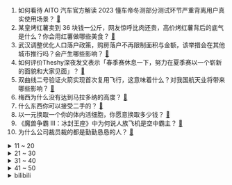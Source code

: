 1. 如何看待 AITO 汽车官方解读 2023 懂车帝冬测部分测试环节严重背离用户真实使用场景？ [:link:](https://www.zhihu.com/question/634273432)
2. 某皇烤红薯卖到 36 块钱一公斤，网友惊呼比肉还贵，高价烤红薯背后的底气是什么？你会用红薯做哪些美食？ [:link:](https://www.zhihu.com/question/634291611)
3. 武汉调整优化人口落户政策，购房落户不再限制面积与金额，该举措会在其他城市推行吗？会产生哪些影响？ [:link:](https://www.zhihu.com/question/634314154)
4. 如何评价Theshy深夜发文表示「春季赛休息一下，努力在夏季赛以一个崭新的面貌和大家见面」？ [:link:](https://www.zhihu.com/question/634397704)
5. 双曲线二号验证火箭实现首次复用飞行，这意味着什么？对我国航天业将带来哪些影响？ [:link:](https://www.zhihu.com/question/634255194)
6. 梅西为什么没有达到马拉多纳的高度？ [:link:](https://www.zhihu.com/question/504482223)
7. 什么东西你可以接受二手的？ [:link:](https://www.zhihu.com/question/385369212)
8. 以一元换取一个你的体内活细胞，你愿意换取多少钱？ [:link:](https://www.zhihu.com/question/634192218)
9. 《魔兽争霸 Ⅲ：冰封王座》中为何说人族飞机是空中霸主？ [:link:](https://www.zhihu.com/question/631267847)
10. 为什么公司裁员裁的都是勤勤恳恳的人？ [:link:](https://www.zhihu.com/question/634228736)
<details>
<summary>11 ~ 20</summary>

11. 如何理性看待部分外贸订单转移，国研中心赵福军称可产生贸易创造效应，倒逼形成新增长点，哪些信息值得关注？ [:link:](https://www.zhihu.com/question/634290039)
12. 「加沙男子遭脱衣羁押」等负面视频疯传，以军方承认以军士兵参与其中，这是一种羞辱吗？如何解读？ [:link:](https://www.zhihu.com/question/634289053)
13. 比特币突发跳水，日内大跌 4.44%，今年累计涨幅已超过 145%，比特币未来走势如何？ [:link:](https://www.zhihu.com/question/634278279)
14. 为什么古代没有人想到把饮用水当成商品卖？ [:link:](https://www.zhihu.com/question/633839825)
15. 为什么说程序员不断的提高自己的技术有可能是一种误区？ [:link:](https://www.zhihu.com/question/633845958)
16. 2023 粮食总产量 13908 亿斤，全国粮食总产量再创历史新高，这一数字意味着什么？ [:link:](https://www.zhihu.com/question/634263515)
17. 跑步的时候，你会更喜欢听谁的歌？ [:link:](https://www.zhihu.com/question/633894043)
18. 「民间防艾滋病第一人」高耀洁医生去世，哪些信息值得关注？ [:link:](https://www.zhihu.com/question/634274464)
19. 如何评价盛宇发布的新专辑《于斯为盛》? [:link:](https://www.zhihu.com/question/634110786)
20. 情侣间的「信任感」是否可以「建立」？如何长久「建立」？ [:link:](https://www.zhihu.com/question/633618083)
</details>
<details>
<summary>21 ~ 30</summary>

21. 李宁回应香港买楼引发股价大跌，在香港设立总部加速国际化，预计明年启动海外业务的拓展，哪些信息值得关注？ [:link:](https://www.zhihu.com/question/634318910)
22. 以前的铁道部算是一个超级大部门吗? [:link:](https://www.zhihu.com/question/634163350)
23. 原生家庭问题究其「本质」，是什么问题? [:link:](https://www.zhihu.com/question/633926600)
24. 23-24 赛季英超热刺 4:1 纽卡斯尔，如何评价这场比赛？ [:link:](https://www.zhihu.com/question/634226644)
25. 12 月 11 日创业板指 V 型反弹涨 1.25%，AI 应用方向多股涨停，如何看待今日行情？ [:link:](https://www.zhihu.com/question/634257948)
26. 你认可「全民考研时代早点结束是好事」「未来国内读研回报率一定会下降」的观点吗？ [:link:](https://www.zhihu.com/question/634164330)
27. 为什么《龙族》里的凯撒那么讨厌自己的家族却总是使用加图索家的名声？ [:link:](https://www.zhihu.com/question/356126477)
28. 彩民 10 万押中 2.2 亿巨奖，白岩松发声「回应未消除不解，需有说服力的交代」，哪些信息值得关注？ [:link:](https://www.zhihu.com/question/634191208)
29. 如何看待bin力压369和the shy成为S13年度最佳上单？ [:link:](https://www.zhihu.com/question/634168206)
30. 「双相情感障碍」和「精神分裂症」有什么核心区别？ [:link:](https://www.zhihu.com/question/630917557)
</details>
<details>
<summary>31 ~ 40</summary>

31. 为什么相机还在使用可拆卸电池，手机电池早已是不可拆卸设计？ [:link:](https://www.zhihu.com/question/633201206)
32. 刘备和公孙瓒是不是塑料兄弟及同窗好友？ [:link:](https://www.zhihu.com/question/633674726)
33. 菲律宾船只擅闯仁爱礁邻近海域，外交部表示「已向菲方提出严正交涉」，释放了哪些信号？ [:link:](https://www.zhihu.com/question/634312519)
34. 米莱就任阿根廷总统，称阿根廷只能实施「休克疗法」缓解危机，内阁 18 个部被砍一半，如何评价这些政策？ [:link:](https://www.zhihu.com/question/634266661)
35. 驻韩美军一架 F-16 战机在韩国参加军演期间坠毁，目前情况如何？ [:link:](https://www.zhihu.com/question/634259120)
36. 2023快结束了，你最期待哪个App的年度报告呢？ [:link:](https://www.zhihu.com/question/634257842)
37. 2024年的跨年文案你会发什么？ [:link:](https://www.zhihu.com/question/633830865)
38. 12 月 11 日「周海媚」冲上热搜第一，网传其早年患上红斑狼疮，这是种什么病？从医学角度该如何解读？ [:link:](https://www.zhihu.com/question/634393377)
39. 中国海警依法驱离日非法进入我钓鱼岛领海船只，有哪些信息值得关注？ [:link:](https://www.zhihu.com/question/634191620)
40. 说一个《王者荣耀》里面你最爱玩的英雄吧？ [:link:](https://www.zhihu.com/question/629108473)
</details>
<details>
<summary>41 ~ 50</summary>

41. 化学研究生可以把化学竞赛题做出来吗? [:link:](https://www.zhihu.com/question/634193442)
42. 57 岁周海媚被传去世，五天前刚过完生日，工作人员拒绝回应，如何看待此事？真实情况如何？ [:link:](https://www.zhihu.com/question/634369988)
43. 城市遭遇暴风雪天气，作为居民，需要识别哪些潜在的危险并做好准备？ [:link:](https://www.zhihu.com/question/634284557)
44. 小米华为高成长挤压苹果份额，11 月小米以 18.3% 市场份额登国产品牌第一，哪些信息值得关注？ [:link:](https://www.zhihu.com/question/634271565)
45. 可以留下你摘抄最喜欢的短句吗？ [:link:](https://www.zhihu.com/question/634282856)
46. 职场中的小团体，你会努力去加入吗？ [:link:](https://www.zhihu.com/question/633737658)
47. 长城汽车将举行懂车帝冬测标准质疑沟通会，议题包括「新能源冬测的科学公正标准」等，哪些信息值得关注？ [:link:](https://www.zhihu.com/question/634279493)
48. 卢顿如果在中超什么水平？ [:link:](https://www.zhihu.com/question/633532465)
49. 什么事情你坚持下来后，发现整个人都会变美？ [:link:](https://www.zhihu.com/question/632642056)
50. 暴雪天气，上下班路上如受伤，是否算工伤？如何维护自身权益？ [:link:](https://www.zhihu.com/question/634307857)
</details><details>
<summary>bilibili</summary>

</details>